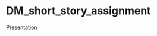 # DM_short_story_assignment

[Presentation](https://www.slideshare.net/sanjaybhargavk007/dmshortstorypptpptx)
